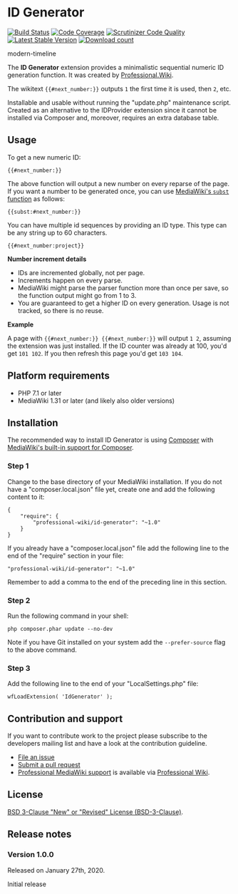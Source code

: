 # ID Generator

[![Build Status](https://travis-ci.org/ProfessionalWiki/IdGenerator.svg?branch=master)](https://travis-ci.org/ProfessionalWiki/IdGenerator)
[![Code Coverage](https://scrutinizer-ci.com/g/ProfessionalWiki/IdGenerator/badges/coverage.png?b=master)](https://scrutinizer-ci.com/g/ProfessionalWiki/IdGenerator/?branch=master)
[![Scrutinizer Code Quality](https://scrutinizer-ci.com/g/ProfessionalWiki/IdGenerator/badges/quality-score.png?b=master)](https://scrutinizer-ci.com/g/ProfessionalWiki/IdGenerator/?branch=master)
[![Latest Stable Version](https://poser.pugx.org/professional-wiki/id-generator/v/stable)](https://packagist.org/packages/professional-wiki/id-generator)
[![Download count](https://poser.pugx.org/professional-wiki/id-generator/downloads)](https://packagist.org/packages/professional-wiki/id-generator)

modern-timeline

The **ID Generator** extension provides a minimalistic sequential numeric ID generation function. It was created by [Professional.Wiki](https://professional.wiki/).

The wikitext `{{#next_number:}}` outputs `1` the first time it is used, then `2`, etc. 

Installable and usable without running the "update.php" maintenance script. Created as an alternative to the IDProvider extension since it cannot be installed via Composer and, moreover, requires an extra database table.

## Usage

To get a new numeric ID:

    {{#next_number:}}

The above function will output a new number on every reparse of the page. If you want a number to be generated once,
you can use [MediaWiki's `subst` function](https://www.mediawiki.org/wiki/Help:Substitution) as follows:

    {{subst:#next_number:}}

You can have multiple id sequences by providing an ID type. This type can be any string up to 60 characters.

    {{#next_number:project}}

**Number increment details**

* IDs are incremented globally, not per page.
* Increments happen on every parse.
* MediaWiki might parse the parser function more than once per save, so the function output might go from 1 to 3.
* You are guaranteed to get a higher ID on every generation. Usage is not tracked, so there is no reuse.

**Example**

A page with `{{#next_number:}} {{#next_number:}}` will output `1 2`, assuming the extension was just installed.
If the ID counter was already at 100, you'd get `101 102`. If you then refresh this page you'd get `103 104`.

## Platform requirements

* PHP 7.1 or later
* MediaWiki 1.31 or later (and likely also older versions)

## Installation

The recommended way to install ID Generator is using [Composer](https://getcomposer.org) with
[MediaWiki's built-in support for Composer](https://professional.wiki/en/articles/installing-mediawiki-extensions-with-composer).

### Step 1

Change to the base directory of your MediaWiki installation. If you do not have a "composer.local.json" file yet,
create one and add the following content to it:

```
{
	"require": {
		"professional-wiki/id-generator": "~1.0"
	}
}
```

If you already have a "composer.local.json" file add the following line to the end of the "require"
section in your file:

    "professional-wiki/id-generator": "~1.0"

Remember to add a comma to the end of the preceding line in this section.

### Step 2

Run the following command in your shell:

    php composer.phar update --no-dev

Note if you have Git installed on your system add the `--prefer-source` flag to the above command.

### Step 3

Add the following line to the end of your "LocalSettings.php" file:

    wfLoadExtension( 'IdGenerator' );

## Contribution and support

If you want to contribute work to the project please subscribe to the developers mailing list and
have a look at the contribution guideline.

* [File an issue](https://github.com/ProfessionalWiki/IdGenerator/issues)
* [Submit a pull request](https://github.com/ProfessionalWiki/IdGenerator/pulls)
* [Professional MediaWiki support](https://professional.wiki/en/support) is available via [Professional Wiki](https://professional.wiki/).


## License

[BSD 3-Clause "New" or "Revised" License (BSD-3-Clause)](/COPYING).

## Release notes

### Version 1.0.0

Released on January 27th, 2020.

Initial release
